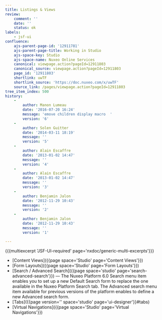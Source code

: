 ```yaml
---
title: Listings & Views
review:
    comment: ''
    date: ''
    status: ok
labels:
    - jsf-ui
confluence:
    ajs-parent-page-id: '12911781'
    ajs-parent-page-title: Working in Studio
    ajs-space-key: Studio
    ajs-space-name: Nuxeo Online Services
    canonical: viewpage.action?pageId=12911803
    canonical_source: viewpage.action?pageId=12911803
    page_id: '12911803'
    shortlink: uwTF
    shortlink_source: 'https://doc.nuxeo.com/x/uwTF'
    source_link: /pages/viewpage.action?pageId=12911803
tree_item_index: 500
history:
    -
        author: Manon Lumeau
        date: '2016-07-20 16:24'
        message: 'emove children display macro  '
        version: '6'
    -
        author: Solen Guitter
        date: '2014-03-11 18:19'
        message: ''
        version: '5'
    -
        author: Alain Escaffre
        date: '2013-01-02 14:47'
        message: ''
        version: '4'
    -
        author: Alain Escaffre
        date: '2013-01-02 14:47'
        message: ''
        version: '3'
    -
        author: Benjamin Jalon
        date: '2012-11-29 10:43'
        message: ''
        version: '2'
    -
        author: Benjamin Jalon
        date: '2012-11-29 10:43'
        message: ''
        version: '1'

---
```


{{{multiexcerpt 'JSF-UI-required' page='nxdoc/generic-multi-excerpts'}}}

-   [Content Views]({{page space='Studio' page='Content Views'}})
-   [Form Layouts]({{page space='Studio' page='Form Layouts'}})
-   [Search / Advanced Search]({{page space='studio' page='search-advanced-search'}})&nbsp;&mdash; The Nuxeo Platform 6.0 Search menu item enables you to set up a new Default Search form to replace the one available in the Nuxeo Platform Search tab. The Advanced search menu item available for previous versions of the platform enables to define a new Advanced search form.
-   [Tabs]({{page version='' space='studio' page='ui-designer'}}#tabs)
-   [Virtual Navigations]({{page space='Studio' page='Virtual Navigations'}})
